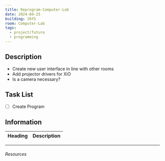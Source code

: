 ```yaml
---
title: Reprogram-Computer-Lab
date: 2024-04-25
building: 26YS
room: Computer-Lab
tags:
  - project/future
  - programming
---
```


## Description

- Create new user interface in line with other rooms
- Add projector drivers for XiO
- Is a camera necessary?

## Task List

- [ ] Create Program

## Information

Heading          | Description
---------------- | -----------------

---
###### Resources
